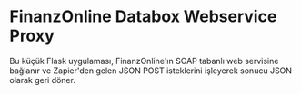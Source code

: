 # FinanzOnline Databox Webservice Proxy

Bu küçük Flask uygulaması, FinanzOnline'ın SOAP tabanlı web servisine bağlanır ve Zapier'den gelen JSON POST isteklerini işleyerek sonucu JSON olarak geri döner.
